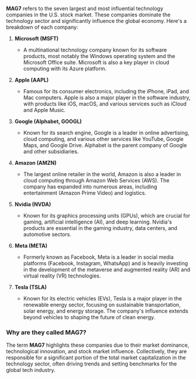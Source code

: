 **MAG7** refers to the seven largest and most influential technology companies in the U.S. stock market. These companies dominate the technology sector and significantly influence the global economy. Here's a breakdown of each company:

1. **Microsoft (MSFT)**  
   - A multinational technology company known for its software products, most notably the Windows operating system and the Microsoft Office suite. Microsoft is also a key player in cloud computing with its Azure platform.

2. **Apple (AAPL)**  
   - Famous for its consumer electronics, including the iPhone, iPad, and Mac computers. Apple is also a major player in the software industry, with products like iOS, macOS, and various services such as iCloud and Apple Music.

3. **Google (Alphabet, GOOGL)**  
   - Known for its search engine, Google is a leader in online advertising, cloud computing, and various other services like YouTube, Google Maps, and Google Drive. Alphabet is the parent company of Google and other subsidiaries.

4. **Amazon (AMZN)**  
   - The largest online retailer in the world, Amazon is also a leader in cloud computing through Amazon Web Services (AWS). The company has expanded into numerous areas, including entertainment (Amazon Prime Video) and logistics.

5. **Nvidia (NVDA)**  
   - Known for its graphics processing units (GPUs), which are crucial for gaming, artificial intelligence (AI), and deep learning. Nvidia's products are essential in the gaming industry, data centers, and automotive sectors.

6. **Meta (META)**  
   - Formerly known as Facebook, Meta is a leader in social media platforms (Facebook, Instagram, WhatsApp) and is heavily investing in the development of the metaverse and augmented reality (AR) and virtual reality (VR) technologies.

7. **Tesla (TSLA)**  
   - Known for its electric vehicles (EVs), Tesla is a major player in the renewable energy sector, focusing on sustainable transportation, solar energy, and energy storage. The company's influence extends beyond vehicles to shaping the future of clean energy.

### Why are they called MAG7?

The term **MAG7** highlights these companies due to their market dominance, technological innovation, and stock market influence. Collectively, they are responsible for a significant portion of the total market capitalization in the technology sector, often driving trends and setting benchmarks for the global tech industry.

